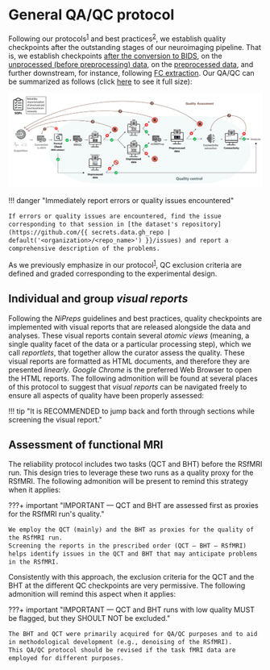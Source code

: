 # General QA/QC protocol

Following our protocols<sup>[1]</sup> and best practices<sup>[2]</sup>, we establish quality checkpoints after the outstanding stages of our neuroimaging pipeline.
That is, we establish checkpoints [after the conversion to BIDS](post-session.md#formal-qc), on the [unprocessed (before preprocessing) data](mriqc.md#visualizing-mriqcs-individual-reports), on the [preprocessed data](../processing/preprocessing.md#visualizing-fmripreps-individual-reports), and further downstream, for instance, following [FC extraction](../processing/qaqc-criteria-FC.md). Our QA/QC can be summarized as follows (click [here](../assets/images/qaqc_protocol.png) to see it full size):

![qaqc_protocol](../assets/images/qaqc_protocol.png)

!!! danger "Immediately report errors or quality issues encountered"

    If errors or quality issues are encountered, find the issue corresponding to that session in [the dataset's repository](https://github.com/{{ secrets.data.gh_repo | default('<organization>/<repo_name>') }}/issues) and report a comprehensive description of the problems.

As we previously emphasize in our protocol<sup>[1]</sup>, QC exclusion criteria are defined and graded corresponding to the experimental design.

## Individual and group *visual reports*

Following the *NiPreps* guidelines and best practices, quality checkpoints are implemented with visual reports that are released alongside the data and analyses.
These visual reports contain several *atomic views* (meaning, a single quality facet of the data or a particular processing step), which we call *reportlets*, that together allow the curator assess the quality.
These visual reports are formatted as HTML documents, and therefore they are presented *linearly*.
*Google Chrome* is the preferred Web Browser to open the HTML reports.
The following admonition will be found at several places of this protocol to suggest that *visual reports* can be navigated freely to ensure all aspects of quality have been properly assessed:

!!! tip "It is RECOMMENDED to jump back and forth through sections while screening the visual report."

## Assessment of functional MRI

The reliability protocol includes two tasks (QCT and BHT) before the RSfMRI run.
This design tries to leverage these two runs as a quality proxy for the RSfMRI.
The following admonition will be present to remind this strategy when it applies:

???+ important "IMPORTANT — QCT and BHT are assessed first as proxies for the RSfMRI run's quality."

    We employ the QCT (mainly) and the BHT as proxies for the quality of the RSfMRI run.
    Screening the reports in the prescribed order (QCT — BHT — RSfMRI) helps identify issues in the QCT and BHT that may anticipate problems in the RSfMRI.

Consistently with this approach, the exclusion criteria for the QCT and the BHT at the different QC checkpoints are very permissive.
The following admonition will remind this aspect when it applies:

???+ important "IMPORTANT — QCT and BHT runs with low quality MUST be flagged, but they SHOULT NOT be excluded."

    The BHT and QCT were primarily acquired for QA/QC purposes and to aid in methodological development (e.g., denoising of the RSfMRI).
    This QA/QC protocol should be revised if the task fMRI data are employed for different purposes.

[1]: https://doi.org/10.3389/fnimg.2022.1073734 "Provins, C., … Esteban, O. (2023). Quality Control in functional MRI studies with MRIQC and fMRIPrep. Frontiers in Neuroimaging 1:1073734. doi:10.3389/fnimg.2022.1073734"
[2]: https://doi.org/10.1016/j.neuroimage.2022.119623 "Niso, G., … Rieger, J. W. (2022). Open and reproducible neuroimaging: from study inception to publication. NeuroImage 119623. doi:10.1016/j.neuroimage.2022.119623"
